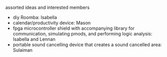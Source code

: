 assorted ideas and interested members
- diy Roomba: Isabella
- calendar/productivity device: Mason
- fpga microcontroller shield with accompanying library for communication, simulating pmods, and performing logic analysis: Isabella and Lennan
- portable sound cancelling device that creates a sound cancelled area: Sulaiman